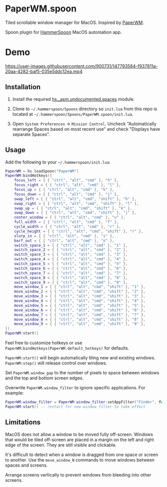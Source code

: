 # PaperWM.spoon

Tiled scrollable window manager for MacOS. Inspired by
[PaperWM](https://github.com/paperwm/PaperWM).

Spoon plugin for [HammerSpoon](https://www.hammerspoon.org) MacOS automation app.

# Demo

https://user-images.githubusercontent.com/900731/147793584-f937811a-20aa-4282-baf5-035e5ddc12ea.mp4

## Installation

1. Install the required
[hs._asm.undocumented.spaces](https://github.com/asmagill/hs._asm.undocumented.spaces)
module.

2. Clone to `~/.hammerspoon/Spoons` directory so `init.lua` from this repo is
located at `~/.hammerspoon/Spoons/PaperWM.spoon/init.lua`.

3. Open `System Preferences` -> `Mission Control`. Uncheck "Automatically
rearrange Spaces based on most recent use" and check "Displays have separate
Spaces".

## Usage

Add the following to your `~/.hammerspoon/init.lua`:

```lua
PaperWM = hs.loadSpoon("PaperWM")
PaperWM:bindHotkeys({
    focus_left = { { "ctrl", "alt", "cmd" }, "h" },
    focus_right = { { "ctrl", "alt", "cmd" }, "l" },
    focus_up = { { "ctrl", "alt", "cmd" }, "k" },
    focus_down = { { "ctrl", "alt", "cmd" }, "j" },
    swap_left = { { "ctrl", "alt", "cmd", "shift" }, "h" },
    swap_right = { { "ctrl", "alt", "cmd", "shift" }, "l" },
    swap_up = { { "ctrl", "alt", "cmd", "shift" }, "k" },
    swap_down = { { "ctrl", "alt", "cmd", "shift" }, "j" },
    center_window = { { "ctrl", "alt", "cmd" }, "u" },
    full_width = { { "ctrl", "alt", "cmd" }, "f" },
    cycle_width = { { "ctrl", "alt", "cmd" }, "r" },
    cycle_height = { { "ctrl", "alt", "cmd", "shift" }, "r" },
    slurp_in = { { "ctrl", "alt", "cmd" }, "i" },
    barf_out = { { "ctrl", "alt", "cmd" }, "o" },
    switch_space_1 = { { "ctrl", "alt", "cmd" }, "1" },
    switch_space_2 = { { "ctrl", "alt", "cmd" }, "2" },
    switch_space_3 = { { "ctrl", "alt", "cmd" }, "3" },
    switch_space_4 = { { "ctrl", "alt", "cmd" }, "4" },
    switch_space_5 = { { "ctrl", "alt", "cmd" }, "5" },
    switch_space_6 = { { "ctrl", "alt", "cmd" }, "6" },
    switch_space_7 = { { "ctrl", "alt", "cmd" }, "7" },
    switch_space_8 = { { "ctrl", "alt", "cmd" }, "8" },
    switch_space_9 = { { "ctrl", "alt", "cmd" }, "9" },
    move_window_1 = { { "ctrl", "alt", "cmd", "shift" }, "1" },
    move_window_2 = { { "ctrl", "alt", "cmd", "shift" }, "2" },
    move_window_3 = { { "ctrl", "alt", "cmd", "shift" }, "3" },
    move_window_4 = { { "ctrl", "alt", "cmd", "shift" }, "4" },
    move_window_5 = { { "ctrl", "alt", "cmd", "shift" }, "5" },
    move_window_6 = { { "ctrl", "alt", "cmd", "shift" }, "6" },
    move_window_7 = { { "ctrl", "alt", "cmd", "shift" }, "7" },
    move_window_8 = { { "ctrl", "alt", "cmd", "shift" }, "8" },
    move_window_9 = { { "ctrl", "alt", "cmd", "shift" }, "9" },
})
PaperWM:start()
```

Feel free to customize hotkeys or use
`PaperWM:bindHotkeys(PaperWM.default_hotkeys)` for defaults.

`PaperWM:start()` will begin automatically tiling new and existing windows. `PaperWM:stop()` will
release control over windows.

Set `PaperWM.window_gap` to the number of pixels to space between windows and
the top and bottom screen edges.

Overwrite `PaperWM.window_filter` to ignore specific applications. For example:

```lua
PaperWM.window_filter = PaperWM.window_filter:setAppFilter("Finder", false)
PaperWM:start() -- restart for new window filter to take effect
```

## Limitations

MacOS does not allow a window to be moved fully off-screen. Windows that would
be tiled off-screen are placed in a margin on the left and right edge of the
screen. They are still visible and clickable.

It's difficult to detect when a window is dragged from one space or screen to
another. Use the `move_window_N` commands to move windows between spaces and
screens.

Arrange screens vertically to prevent windows from bleeding into other screens.
